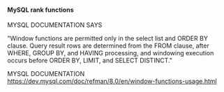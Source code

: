 #### MySQL rank functions
MYSQL DOCUMENTATION SAYS

"Window functions are permitted only in the select list and ORDER BY clause. Query result rows are determined from the FROM clause, after WHERE, GROUP BY, and HAVING processing, and windowing execution occurs before ORDER BY, LIMIT, and SELECT DISTINCT."

MYSQL DOCUMENTATION
https://dev.mysql.com/doc/refman/8.0/en/window-functions-usage.html